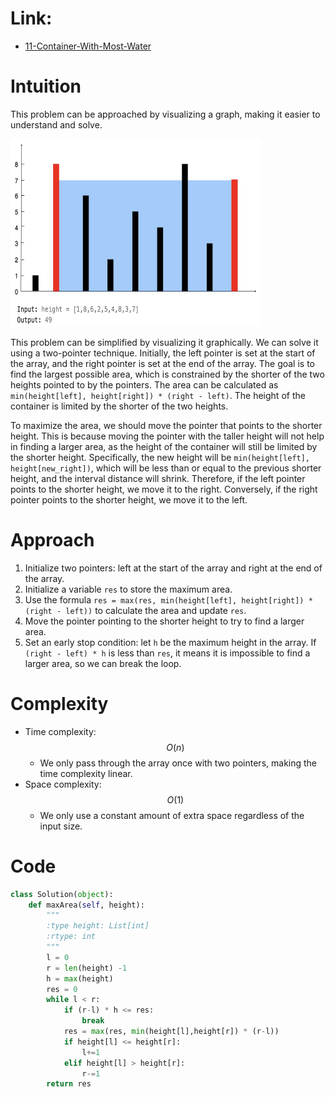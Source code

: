 # Link:
- [11-Container-With-Most-Water](https://leetcode.com/problems/container-with-most-water/description/)

# Intuition

This problem can be approached by visualizing a graph, making it easier to understand and solve.

<img src="Container-With-Most-Water.png" alt="Container-With-Most-Water" width="400" height="300"/>

This problem can be simplified by visualizing it graphically. We can solve it using a two-pointer technique. Initially, the left pointer is set at the start of the array, and the right pointer is set at the end of the array. The goal is to find the largest possible area, which is constrained by the shorter of the two heights pointed to by the pointers. The area can be calculated as `min(height[left], height[right]) * (right - left)`. The height of the container is limited by the shorter of the two heights.

To maximize the area, we should move the pointer that points to the shorter height. This is because moving the pointer with the taller height will not help in finding a larger area, as the height of the container will still be limited by the shorter height. Specifically, the new height will be `min(height[left], height[new_right])`, which will be less than or equal to the previous shorter height, and the interval distance will shrink. Therefore, if the left pointer points to the shorter height, we move it to the right. Conversely, if the right pointer points to the shorter height, we move it to the left.

# Approach

1. Initialize two pointers: left at the start of the array and right at the end of the array.
2. Initialize a variable `res` to store the maximum area.
3. Use the formula `res = max(res, min(height[left], height[right]) * (right - left))` to calculate the area and update `res`.
4. Move the pointer pointing to the shorter height to try to find a larger area.
5. Set an early stop condition: let `h` be the maximum height in the array. If `(right - left) * h` is less than `res`, it means it is impossible to find a larger area, so we can break the loop.

# Complexity
- Time complexity:
  $$O(n)$$
  - We only pass through the array once with two pointers, making the time complexity linear.
- Space complexity:
  $$O(1)$$
  - We only use a constant amount of extra space regardless of the input size.
# Code
```python
class Solution(object):
    def maxArea(self, height):
        """
        :type height: List[int]
        :rtype: int
        """
        l = 0
        r = len(height) -1
        h = max(height)
        res = 0
        while l < r:
            if (r-l) * h <= res:
                break
            res = max(res, min(height[l],height[r]) * (r-l))
            if height[l] <= height[r]:
                l+=1
            elif height[l] > height[r]:
                r-=1
        return res  
```
